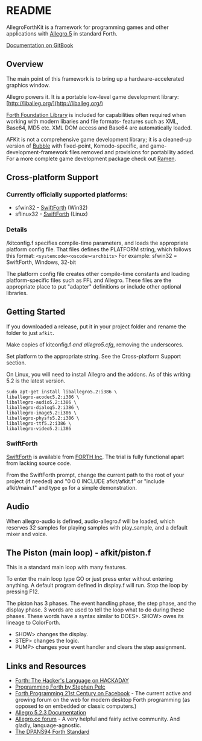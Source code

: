 # README

AllegroForthKit is a framework for programming games and other applications with [Allegro 5](http://liballeg.org/) in standard Forth.

[Documentation on GitBook](https://rogerlevy.gitbook.io/afkit/v/docs/)

## Overview

The main point of this framework is to bring up a hardware-accelerated graphics window.

Allegro powers it. It is a portable low-level game development library: [http://liballeg.org/](http://liballeg.org/)

[Forth Foundation Library](http://soton.mpeforth.com/flag/ffl/index.html) is included for capabilities often required when working with modern libaries and file formats- features such as XML, Base64, MD5 etc. XML DOM access and Base64 are automatically loaded.

AFKit is not a comprehensive game development library; it is a cleaned-up version of [Bubble](http://github.com/rogerlevy/bubble/) with fixed-point, Komodo-specific, and game-development-framework files removed and provisions for portability added. For a more complete game development package check out [Ramen](http://github.com/rogerlevy/ramen/).

## Cross-platform Support

### Currently officially supported platforms:

* sfwin32 - [SwiftForth](https://www.forth.com/download/) \(Win32\)
* sflinux32 - [SwiftForth](https://www.forth.com/download/) \(Linux\)

### Details

/kitconfig.f specifies compile-time parameters, and loads the appropriate platform config file. That files defines the PLATFORM string, which follows this format: `<systemcode><oscode><archbits>` For example: sfwin32 = SwiftForth, Windows, 32-bit

The platform config file creates other compile-time constants and loading platform-specific files such as FFL and Allegro. These files are the appropriate place to put "adapter" definitions or include other optional libraries.

## Getting Started

If you downloaded a release, put it in your project folder and rename the folder to just `afkit`.

Make copies of kitconfig.f _and allegro5.cfg_, removing the underscores.

Set platform to the appropriate string. See the Cross-platform Support section.

On Linux, you will need to install Allegro and the addons. As of this writing 5.2 is the latest version.

```text
sudo apt-get install liballegro5.2:i386 \
liballegro-acodec5.2:i386 \
liballegro-audio5.2:i386 \
liballegro-dialog5.2:i386 \
liballegro-image5.2:i386 \
liballegro-physfs5.2:i386 \
liballegro-ttf5.2:i386 \
liballegro-video5.2:i386
```

### SwiftForth

[SwiftForth](https://www.forth.com/download/) is available from [FORTH Inc](http://www.forth.com). The trial is fully functional apart from lacking source code.

From the SwiftForth prompt, change the current path to the root of your project \(if needed\) and "0 0 0 INCLUDE afkit/afkit.f" or "include afkit/main.f" and type `go` for a simple demonstration.

## Audio

When allegro-audio is defined, audio-allegro.f will be loaded, which reserves 32 samples for playing samples with play\_sample, and a default mixer and voice.

## The Piston \(main loop\) - afkit/piston.f

This is a standard main loop with many features.

To enter the main loop type GO or just press enter without entering anything. A default program defined in display.f will run. Stop the loop by pressing F12.

The piston has 3 phases. The event handling phase, the step phase, and the display phase. 3 words are used to tell the loop what to do during these phases. These words have a syntax similar to DOES&gt;. SHOW&gt; owes its lineage to ColorForth.

* SHOW&gt; changes the display.
* STEP&gt; changes the logic.
* PUMP&gt; changes your event handler and clears the step assignment.

## Links and Resources

* [Forth: The Hacker's Language on HACKADAY](https://hackaday.com/2017/01/27/forth-the-hackers-language/)
* [Programming Forth by Stephen Pelc](http://www.mpeforth.com/arena/ProgramForth.pdf)
* [Forth Programming 21st Century on Facebook](https://www.facebook.com/groups/PROGRAMMINGFORTH/) - The current active and growing forum on the web for modern desktop Forth programming \(as opposed to on embedded or classic computers.\) 
* [Allegro 5.2.3 Documentation](http://liballeg.org/a5docs/5.2.3/)
* [Allegro.cc forum](https://www.allegro.cc/forums) - A very helpful and fairly active community.  And gladly, language-agnostic.
* [The DPANS94 Forth Standard](http://dl.forth.com/sitedocs/dpans94.pdf)

